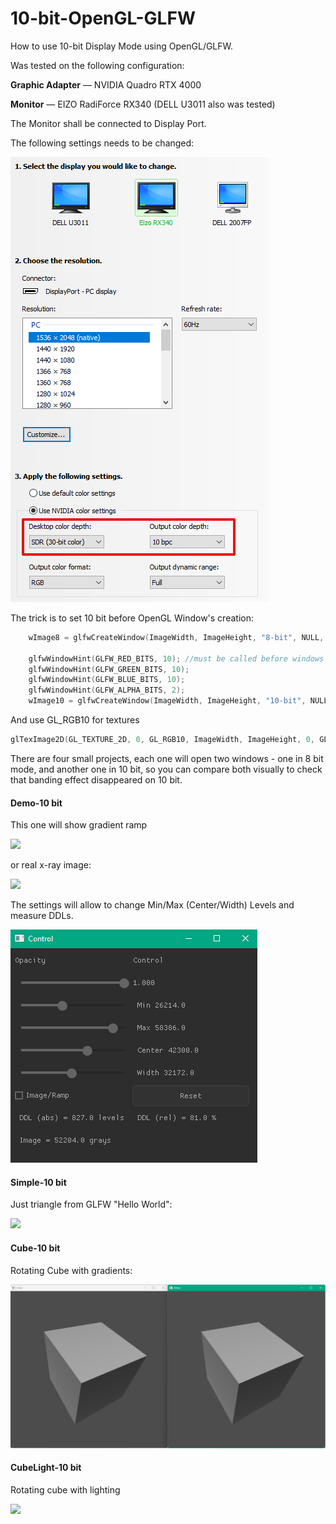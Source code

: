 # 10-bit-OpenGL-GLFW
How to use 10-bit Display Mode using OpenGL/GLFW.

Was tested on the following configuration:

**Graphic Adapter** — NVIDIA Quadro RTX 4000

**Monitor** — EIZO RadiForce RX340 (DELL U3011 also was tested)

The Monitor shall be connected to Display Port.

The following settings needs to be changed:

![](assets/Settings.png)

The trick is to set 10 bit before OpenGL Window's creation:

```c
    wImage8 = glfwCreateWindow(ImageWidth, ImageHeight, "8-bit", NULL, NULL);

    glfwWindowHint(GLFW_RED_BITS, 10); //must be called before windows's creation
    glfwWindowHint(GLFW_GREEN_BITS, 10);
    glfwWindowHint(GLFW_BLUE_BITS, 10);
    glfwWindowHint(GLFW_ALPHA_BITS, 2);
    wImage10 = glfwCreateWindow(ImageWidth, ImageHeight, "10-bit", NULL, NULL);
```

And use GL_RGB10 for textures

```c
glTexImage2D(GL_TEXTURE_2D, 0, GL_RGB10, ImageWidth, ImageHeight, 0, GL_RGB, GL_UNSIGNED_SHORT, pixelsU16);
```

There are four small projects, each one will open two windows - one in 8 bit mode, and another one in 10 bit, so you can compare both visually to check that banding effect disappeared on 10 bit.

#### Demo-10 bit

This one will show gradient ramp

![](assets/01_demo_app.png)

or real x-ray image:

![](assets/01_demo_app_01.png)

The settings will allow to change Min/Max (Center/Width) Levels and measure DDLs.

![](assets/nuklear.png)

#### Simple-10 bit

Just triangle from GLFW "Hello World":

![](assets/02_simple_app.png)

#### Cube-10 bit

Rotating Cube with gradients:

![](assets/03_cube_app.png)

#### CubeLight-10 bit

Rotating cube with lighting

![](assets/04_cube_light_app.png)
